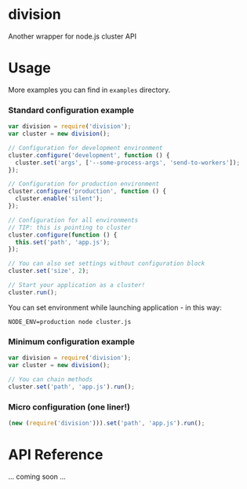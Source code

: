 division
========

Another wrapper for node.js cluster API

# Usage
More examples you can find in `examples` directory.

### Standard configuration example

```javascript
var division = require('division');
var cluster = new division();

// Configuration for development environment
cluster.configure('development', function () {
  cluster.set('args', ['--some-process-args', 'send-to-workers']);
});

// Configuration for production environment
cluster.configure('production', function () {
  cluster.enable('silent');
});

// Configuration for all environments
// TIP: this is pointing to cluster
cluster.configure(function () {
  this.set('path', 'app.js');
});

// You can also set settings without configuration block
cluster.set('size', 2);

// Start your application as a cluster!
cluster.run();
```

You can set environment while launching application - in this way:

```
NODE_ENV=production node cluster.js
```

### Minimum configuration example

```javascript
var division = require('division');
var cluster = new division();

// You can chain methods
cluster.set('path', 'app.js').run();
```

### Micro configuration (one liner!)

```javascript
(new (require('division'))).set('path', 'app.js').run();
```

# API Reference

... coming soon ...
